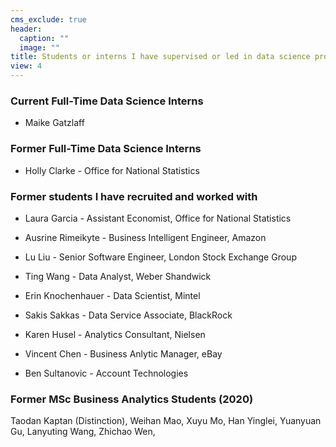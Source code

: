 ```yaml
---
cms_exclude: true
header:
  caption: ""
  image: ""
title: Students or interns I have supervised or led in data science projects
view: 4
---
```


### Current Full-Time Data Science Interns

-   Maike Gatzlaff

### Former Full-Time Data Science Interns

-   Holly Clarke - Office for National Statistics

### Former students I have recruited and worked with

-   Laura Garcia - Assistant Economist, Office for National Statistics

-   Ausrine Rimeikyte - Business Intelligent Engineer, Amazon

-   Lu Liu - Senior Software Engineer, London Stock Exchange Group

-   Ting Wang - Data Analyst, Weber Shandwick

-   Erin Knochenhauer - Data Scientist, Mintel

-   Sakis Sakkas - Data Service Associate, BlackRock

-   Karen Husel - Analytics Consultant, Nielsen

-   Vincent Chen - Business Anlytic Manager, eBay

-   Ben Sultanovic - Account Technologies

### Former MSc Business Analytics Students (2020)

Taodan Kaptan (Distinction), Weihan Mao, Xuyu Mo, Han Yinglei, Yuanyuan Gu, Lanyuting Wang, Zhichao Wen,
